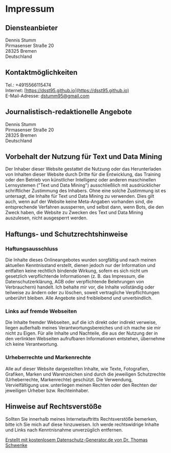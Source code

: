 # Impressum
## Diensteanbieter
&#x44;&#x65;&#x6E;&#x6E;&#x69;&#x73;&#x20;&#x53;&#x74;&#x75;&#x6D;&#x6D;  
&#xA;&#x50;&#x69;&#x72;&#x6D;&#x61;&#x73;&#x65;&#x6E;&#x73;&#x65;&#x72;&#x20;&#x53;&#x74;&#x72;&#x61;&#xDF;&#x65;&#x20;&#x32;&#x30;  
&#xA;&#x32;&#x38;&#x33;&#x32;&#x35;&#x20;&#x42;&#x72;&#x65;&#x6D;&#x65;&#x6E;  
&#xA;&#x44;&#x65;&#x75;&#x74;&#x73;&#x63;&#x68;&#x6C;&#x61;&#x6E;&#x64;  

## Kontaktmöglichkeiten
Tel.: &#43;&#52;&#57;&#49;&#53;&#53;&#54;&#54;&#49;&#49;&#53;&#52;&#55;&#52;  
Internet: [https://dsst95.github.io](https://dsst95.github.io)  
E-Mail-Adresse: <a href="&#109;&#97;&#105;&#108;&#116;&#111;&#58;&#100;&#115;&#116;&#117;&#109;&#109;&#57;&#53;&#64;&#103;&#109;&#97;&#105;&#108;&#46;&#99;&#111;&#109;">&#100;&#115;&#116;&#117;&#109;&#109;&#57;&#53;&#64;&#103;&#109;&#97;&#105;&#108;&#46;&#99;&#111;&#109;</a>

## Journalistisch-redaktionelle Angebote
&#x44;&#x65;&#x6E;&#x6E;&#x69;&#x73;&#x20;&#x53;&#x74;&#x75;&#x6D;&#x6D;  
&#xA;&#x50;&#x69;&#x72;&#x6D;&#x61;&#x73;&#x65;&#x6E;&#x73;&#x65;&#x72;&#x20;&#x53;&#x74;&#x72;&#x61;&#xDF;&#x65;&#x20;&#x32;&#x30;  
&#xA;&#x32;&#x38;&#x33;&#x32;&#x35;&#x20;&#x42;&#x72;&#x65;&#x6D;&#x65;&#x6E;  
&#xA;&#x44;&#x65;&#x75;&#x74;&#x73;&#x63;&#x68;&#x6C;&#x61;&#x6E;&#x64;  

## Vorbehalt der Nutzung für Text und Data Mining
Der Inhaber dieser Website gestattet die Nutzung oder das Herunterladen von Inhalten dieser Website durch Dritte für die Entwicklung, das Training oder den Betrieb von künstlicher Intelligenz oder anderen maschinellen Lernsystemen ("Text und Data Mining") ausschließlich mit ausdrücklicher schriftlicher Zustimmung des Inhabers. Ohne eine solche Zustimmung ist es untersagt, die Inhalte für Text und Data Mining zu verwenden. Dies gilt auch, wenn auf der Website keine Meta-Angaben vorhanden sind, die entsprechende Verfahren aussperren, und selbst dann, wenn Bots, die den Zweck haben, die Website zu Zwecken des Text und Data Mining auszulesen, nicht ausgesperrt werden.

## Haftungs- und Schutzrechtshinweise
### Haftungsausschluss
Die Inhalte dieses Onlineangebotes wurden sorgfältig und nach meinen aktuellen Kenntnisstand erstellt, dienen jedoch nur der Information und entfalten keine rechtlich bindende Wirkung, sofern es sich nicht um gesetzlich verpflichtende Informationen (z. B. das Impressum, die Datenschutzerklärung, AGB oder verpflichtende Belehrungen von Verbrauchern) handelt. Ich behalte mir vor, die Inhalte vollständig oder teilweise zu ändern oder zu löschen, soweit vertragliche Verpflichtungen unberührt bleiben. Alle Angebote sind freibleibend und unverbindlich.  

### Links auf fremde Webseiten
Die Inhalte fremder Webseiten, auf die ich direkt oder indirekt verweise, liegen außerhalb meines Verantwortungsbereiches und ich mache sie mir nicht zu Eigen. Für alle Inhalte und Nachteile, die aus der Nutzung der in den verlinkten Webseiten aufrufbaren Informationen entstehen, übernehme ich keine Verantwortung.  

### Urheberrechte und Markenrechte
Alle auf dieser Website dargestellten Inhalte, wie Texte, Fotografien, Grafiken, Marken und Warenzeichen sind durch die jeweiligen Schutzrechte (Urheberrechte, Markenrechte) geschützt. Die Verwendung, Vervielfältigung usw. unterliegen meinen Rechten oder den Rechten der jeweiligen Urheber bzw. Rechteinhaber.  

## Hinweise auf Rechtsverstöße
Sollten Sie innerhalb meines Internetauftritts Rechtsverstöße bemerken, bitte ich Sie mich auf diese hinzuweisen. Ich werde rechtswidrige Inhalte und Links nach Kenntnisnahme unverzüglich entfernen.  

<a href="https://datenschutz-generator.de/" title="Rechtstext von Dr. Schwenke - für weitere Informationen bitte anklicken." target="_blank" rel="noopener noreferrer nofollow">Erstellt mit kostenlosem Datenschutz-Generator.de von Dr. Thomas Schwenke</a>